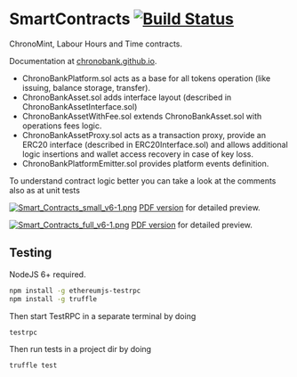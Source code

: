 # SmartContracts [![Build Status](https://travis-ci.org/ChronoBank/SmartContracts.svg?branch=master)](https://travis-ci.org/ChronoBank/SmartContracts)
ChronoMint, Labour Hours and Time contracts.

Documentation at [chronobank.github.io](https://chronobank.github.io/SmartContracts/).

- ChronoBankPlatform.sol acts as a base for all tokens operation (like issuing, balance storage, transfer).
- ChronoBankAsset.sol adds interface layout (described in ChronoBankAssetInterface.sol)
- ChronoBankAssetWithFee.sol extends ChronoBankAsset.sol with operations fees logic.
- ChronoBankAssetProxy.sol acts as a transaction proxy, provide an ERC20 interface (described in ERC20Interface.sol) and allows additional logic insertions and wallet access recovery in case of key loss.
- ChronoBankPlatformEmitter.sol provides platform events definition.

To understand contract logic better you can take a look at the comments also as at unit tests

[![Smart_Contracts_small_v6-1.png](https://s33.postimg.org/diw8gl1gf/Smart_Contracts_small_v6-1.png)](https://postimg.org/image/oihfs6rvf/) [PDF version](http://docdro.id/l4fNmNX) for detailed preview.

[![Smart_Contracts_full_v6-1.png](https://s33.postimg.org/3x2o0bklb/Smart_Contracts_full_v6-1.png)](https://postimg.org/image/i3ievjvgb/) [PDF version](http://docdro.id/O4kPYpC) for detailed preview.

## Testing
NodeJS 6+ required.
```bash
npm install -g ethereumjs-testrpc
npm install -g truffle
```

Then start TestRPC in a separate terminal by doing
```bash
testrpc
```

Then run tests in a project dir by doing
```bash
truffle test
```
